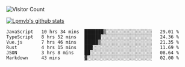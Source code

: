 ![Visitor Count](https://profile-counter.glitch.me/Lpmvb/count.svg)

[![Lpmvb's github stats](https://github-readme-stats.vercel.app/api?username=lpmvb&show_icons=true&title_color=fff&icon_color=79ff97&text_color=9f9f9f&bg_color=151515)](https://github.com/anuraghazra/github-readme-stats)

<!--
Here are some ideas to get you started:

- 🔭 I’m currently working on ...
- 🌱 I’m currently learning ...
- 👯 I’m looking to collaborate on ...
- 🤔 I’m looking for help with ...
- 💬 Ask me about ...
- 📫 How to reach me: ...
- 😄 Pronouns: ...
- ⚡ Fun fact: ...
-->

<!--START_SECTION:waka-->

```text
JavaScript   10 hrs 34 mins  ███████▒░░░░░░░░░░░░░░░░░   29.01 %
TypeScript   8 hrs 52 mins   ██████░░░░░░░░░░░░░░░░░░░   24.36 %
Vue.js       7 hrs 46 mins   █████▒░░░░░░░░░░░░░░░░░░░   21.35 %
Rust         4 hrs 15 mins   ███░░░░░░░░░░░░░░░░░░░░░░   11.69 %
JSON         3 hrs 8 mins    ██░░░░░░░░░░░░░░░░░░░░░░░   08.64 %
Markdown     43 mins         ▓░░░░░░░░░░░░░░░░░░░░░░░░   02.00 %
```

<!--END_SECTION:waka-->
